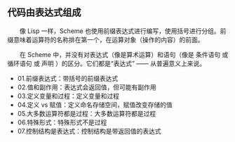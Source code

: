 ## 代码由表达式组成

&ensp;&ensp;&ensp;&ensp;像 Lisp 一样，Scheme 也使用前缀表达式进行编写，使用括号进行分组。前缀意味着运算符的名称排在第一个，在运算对象（操作的内容）的前面。

&ensp;&ensp;&ensp;&ensp;在 Scheme 中，并没有对表达式（像是算术运算）和语句（像是 条件语句 或 循环语句 或 声明 ）的区分。它们都是“表达式” —— 从普遍意义上来说。

* 01.前缀表达式：带括号的前缀表达式
* 02.值和副作用：表达式会返回值，但可能有副作用
* 03.定义变量和过程：定义变量和过程
* 04.定义 vs 赋值：定义命名存储空间，赋值改变存储的值
* 05.大多数运算符都是过程：大多数运算符都是过程
* 06.特殊形式：特殊形式不是过程
* 07.控制结构是表达式：控制结构是带返回值的表达式
